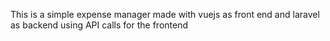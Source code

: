 This is a simple expense manager made with vuejs as front end and laravel as backend using API calls for the frontend

